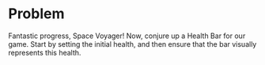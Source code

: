 # Problem
Fantastic progress, Space Voyager! Now, conjure up a Health Bar for our game. 
Start by setting the initial health, and then ensure that the bar visually 
represents this health.